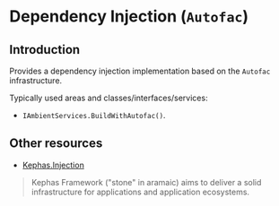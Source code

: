 ﻿# Dependency Injection (```Autofac```)

## Introduction
Provides a dependency injection implementation based on the ```Autofac``` infrastructure.

Typically used areas and classes/interfaces/services:
* ```IAmbientServices.BuildWithAutofac()```.

## Other resources

* [Kephas.Injection](https://www.nuget.org/packages/Kephas.Injection)

> Kephas Framework ("stone" in aramaic) aims to deliver a solid infrastructure for applications and application ecosystems.
